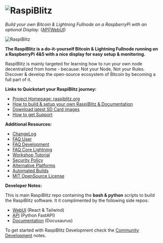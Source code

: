# ![RaspiBlitz](pictures/raspilogo_tile_400px.png)

_Build your own Bitcoin & Lightning Fullnode on a RaspberryPi with an optional Display._ ([API](https://github.com/fusion44/blitz_api)|[WebUI](https://github.com/raspiblitz/raspiblitz-web))

![RaspiBlitz](pictures/raspiblitz.jpg)

**The RaspiBlitz is a do-it-yourself Bitcoin & Lightning Fullnode running on a RaspberryPi 4&5 with a nice display for easy setup & monitoring.**

RaspiBlitz is mainly targeted for learning how to run your own node decentralized from home - because: Not your Node, Not your Rules. Discover & develop the open-source ecosystem of Bitcoin by becoming a full part of it.

**Links to Quickstart your RaspiBlitz journey:**

- [Project Homepage: raspiblitz.org](https://raspiblitz.org)
- [How to build & setup your own RaspiBlitz & Documentation](https://docs.raspiblitz.org/docs/setup/intro)
- [Download latest SD Card images](https://docs.raspiblitz.org/docs/setup/software-setup/download)
- [How to get Support](https://docs.raspiblitz.org/docs/community/support)

**Additional Resources:**

- [ChangeLog](CHANGES.md)
- [FAQ User](https://docs.raspiblitz.org/docs/faq)
- [FAQ Development](https://docs.raspiblitz.org/docs/faq/dev)
- [FAQ Core Lightning](https://docs.raspiblitz.org/docs/faq/cl)
- [Workshop Tutorial](https://docs.raspiblitz.org/docs/community/workshops)
- [Security Policy](https://docs.raspiblitz.org/docs/security)
- [Alternative Platforms](alternative.platforms/README.md)
- [Automated Builds](ci/README.md)
- [MIT OpenSource License](LICENSE)

**Developer Notes:**

This is main RaspiBlitz repo containing the **bash & python** scripts to build the RaspiBlitz software. It it complimented by the following side repos:

- [WebUI](https://github.com/raspiblitz/raspiblitz-web) (React & Tailwind)
- [API](https://github.com/fusion44/blitz_api) (Python FastAPI)
- [Documentation](https://github.com/raspiblitz/raspiblitz-docs) (Docusaurus)

To get started with RaspiBlitz Development check the [Community Development](CONTRIBUTING.md) notes.
